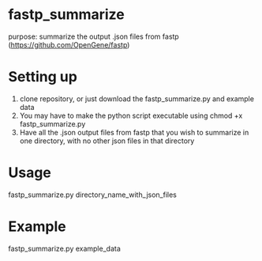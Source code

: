 # fastp_summarize
purpose: summarize the output .json files from fastp (https://github.com/OpenGene/fastp)

# Setting up
 1. clone repository, or just download the fastp_summarize.py and example data
 2. You may have to make the python script executable using chmod +x fastp_summarize.py
 3. Have all the .json output files from fastp that you wish to summarize in one directory, with no other json files 
in that directory

# Usage 
 fastp_summarize.py directory_name_with_json_files 

# Example
 fastp_summarize.py example_data
